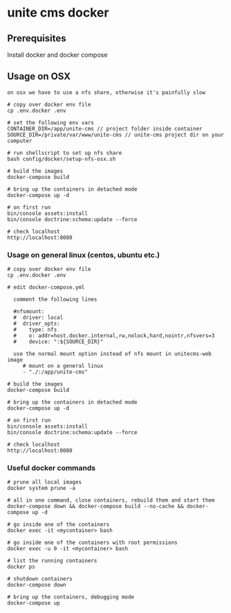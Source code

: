 unite cms docker 
================

## Prerequisites

Install docker and docker compose

## Usage on OSX
    on osx we have to use a nfs share, otherwise it's painfully slow
    
    # copy over docker env file
    cp .env.docker .env
    
    # set the following env vars
    CONTAINER_DIR=/app/unite-cms // project folder inside container
    SOURCE_DIR=/private/var/www/unite-cms // unite-cms project dir on your computer

    # run shellscript to set up nfs share 
    bash config/docker/setup-nfs-osx.sh 
    
    # build the images
    docker-compose build
    
    # bring up the containers in detached mode
    docker-compose up -d
    
    # on first run
    bin/console assets:install
    bin/console doctrine:schema:update --force
    
    # check localhost
    http://localhost:8080

### Usage on general linux (centos, ubuntu etc.)

    # copy over docker env file
    cp .env.docker .env
    
    # edit docker-compose.yml
    
      comment the following lines
    
      #nfsmount:
      #  driver: local
      #  driver_opts:
      #    type: nfs
      #    o: addr=host.docker.internal,rw,nolock,hard,nointr,nfsvers=3
      #    device: ":${SOURCE_DIR}"
      
      use the normal mount option instead of nfs mount in unitecms-web image
         # mount on a general linux
         - "./:/app/unite-cms" 

    # build the images
    docker-compose build
    
    # bring up the containers in detached mode
    docker-compose up -d
    
    # on first run
    bin/console assets:install
    bin/console doctrine:schema:update --force
    
    # check localhost
    http://localhost:8080

### Useful docker commands

    # prune all local images
    docker system prune -a

    # all in one command, close containers, rebuild them and start them
    docker-compose down && docker-compose build --no-cache && docker-compose up -d

    # go inside one of the containers
    docker exec -it <mycontainer> bash
    
    # go inside one of the containers with root permissions
    docker exec -u 0 -it <mycontainer> bash

    # list the running containers
    docker ps

    # shutdown containers
    docker-compose down

    # bring up the containers, debugging mode
    docker-compose up